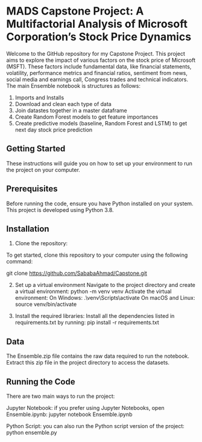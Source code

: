 # MADS Capstone Project: A Multifactorial Analysis of Microsoft Corporation’s Stock Price Dynamics

Welcome to the GitHub repository for my Capstone Project. This project aims to explore the impact of various factors on the stock price of Microsoft (MSFT).
These factors include fundamental data, like financial statements, volatility, performance metrics and financial ratios, sentiment from news, social media and earnings call, Congress trades and technical indicators. The main Ensemble notebook is structures as follows:
1. Imports and Installs
2. Download and clean each type of data
3. Join datastes together in a master dataframe
4. Create Random Forest models to get feature importances
5. Create predictive models (baseline, Random Forest and LSTM) to get next day stock price prediction

## Getting Started
These instructions will guide you on how to set up your environment to run the project on your computer.
## Prerequisites
Before running the code, ensure you have Python installed on your system. This project is developed using Python 3.8. 

## Installation
1. Clone the repository:

  To get started, clone this repository to your computer using the following command:

  git clone https://github.com/SababaAhmad/Capstone.git

2. Set up a virtual environment
  Navigate to the project directory and create a virtual environment:
  python -m venv venv
  Activate the virtual environment:
    On Windows: .\venv\Scripts\activate
    On macOS and Linux: source venv/bin/activate

3. Install the required libraries:
   Install all the dependencies listed in requirements.txt by running:
   pip install -r requirements.txt

## Data
The Ensemble.zip file contains the raw data required to run the notebook. Extract this zip file in the project directory to access the datasets.

## Running the Code
There are two main ways to run the project:

Jupyter Notebook: if you prefer using Jupyter Notebooks, open Ensemble.ipynb:
jupyter notebook Ensemble.ipynb

Python Script: you can also run the Python script version of the project:
python ensemble.py

